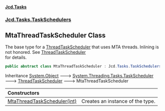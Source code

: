 #### [Jcd.Tasks](index.md 'index')
### [Jcd.Tasks.TaskSchedulers](Jcd.Tasks.TaskSchedulers.md 'Jcd.Tasks.TaskSchedulers')

## MtaThreadTaskScheduler Class

The base type for a [ThreadTaskScheduler](Jcd.Tasks.TaskSchedulers.ThreadTaskScheduler.md 'Jcd.Tasks.TaskSchedulers.ThreadTaskScheduler') that uses MTA threads. Inlining is not honored. See [ThreadTaskScheduler](Jcd.Tasks.TaskSchedulers.ThreadTaskScheduler.md 'Jcd.Tasks.TaskSchedulers.ThreadTaskScheduler')  
for details.

```csharp
public abstract class MtaThreadTaskScheduler : Jcd.Tasks.TaskSchedulers.ThreadTaskScheduler
```

Inheritance [System.Object](https://docs.microsoft.com/en-us/dotnet/api/System.Object 'System.Object') &#129106; [System.Threading.Tasks.TaskScheduler](https://docs.microsoft.com/en-us/dotnet/api/System.Threading.Tasks.TaskScheduler 'System.Threading.Tasks.TaskScheduler') &#129106; [ThreadTaskScheduler](Jcd.Tasks.TaskSchedulers.ThreadTaskScheduler.md 'Jcd.Tasks.TaskSchedulers.ThreadTaskScheduler') &#129106; MtaThreadTaskScheduler

| Constructors | |
| :--- | :--- |
| [MtaThreadTaskScheduler(int)](Jcd.Tasks.TaskSchedulers.MtaThreadTaskScheduler.MtaThreadTaskScheduler(int).md 'Jcd.Tasks.TaskSchedulers.MtaThreadTaskScheduler.MtaThreadTaskScheduler(int)') | Creates an instance of the type. |

